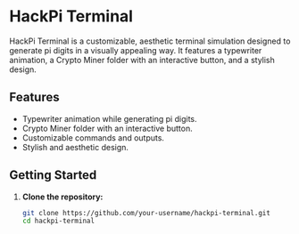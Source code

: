 # HackPi Terminal

HackPi Terminal is a customizable, aesthetic terminal simulation designed to generate pi digits in a visually appealing way. It features a typewriter animation, a Crypto Miner folder with an interactive button, and a stylish design.

## Features

- Typewriter animation while generating pi digits.
- Crypto Miner folder with an interactive button.
- Customizable commands and outputs.
- Stylish and aesthetic design.

## Getting Started

1. **Clone the repository:**

   ```bash
   git clone https://github.com/your-username/hackpi-terminal.git
   cd hackpi-terminal
